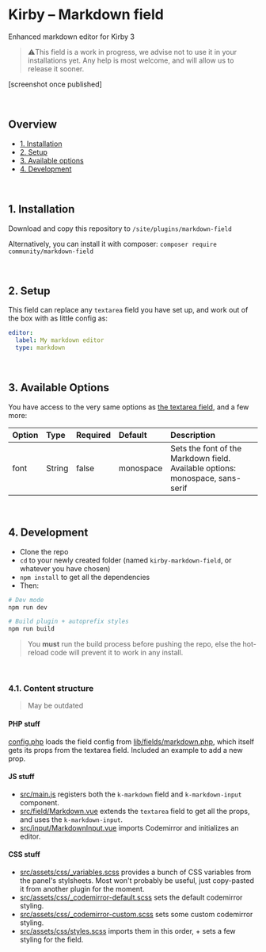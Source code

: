 # Kirby – Markdown field

Enhanced markdown editor for Kirby 3

> ⚠️This field is a work in progress, we advise not to use it in your installations yet. Any help is most welcome, and will allow us to release it sooner.

[screenshot once published]

<br/>

## Overview

- [1. Installation](#1-installation)
- [2. Setup](#2-setup)
- [3. Available options](#3-available-options)
- [4. Development](#4-development)

<br/>

## 1. Installation

Download and copy this repository to ```/site/plugins/markdown-field```

Alternatively, you can install it with composer: ```composer require community/markdown-field```

<br/>

## 2. Setup

This field can replace any `textarea` field you have set up, and work out of the box with as little config as:

```yaml
editor:
  label: My markdown editor
  type: markdown
```

<br/>

## 3. Available Options

You have access to the very same options as [the textarea field](https://nnnnext.getkirby.com/docs/cheatsheet/fields/textarea), and a few more:

| Option | Type | Required | Default | Description |
|:-------|:-----|:---------|:--------|:------------|
| font | String | false | monospace | Sets the font of the Markdown field. Available options: monospace, sans-serif

<br/>

## 4. Development

- Clone the repo
- `cd` to your newly created folder (named `kirby-markdown-field`, or whatever you have chosen)
- `npm install` to get all the dependencies
- Then:

```bash
# Dev mode
npm run dev

# Build plugin + autoprefix styles
npm run build
```

> You **must** run the build process before pushing the repo, else the hot-reload code will prevent it to work in any install.

<br/>

### 4.1. Content structure

> May be outdated

#### PHP stuff

[config.php](/config.php) loads the field config from [lib/fields/markdown.php](/lib/fields/markdown.php), which itself gets its props from the textarea field. Included an example to add a new prop.

#### JS stuff

- [src/main.js](/src/main.js) registers both the `k-markdown` field and `k-markdown-input` component.
- [src/field/Markdown.vue](/src/components/field/Markdown.vue) extends the `textarea` field to get all the props, and uses the `k-markdown-input`.
- [src/input/MarkdownInput.vue](/src/components/input/MarkdownInput.vue) imports Codemirror and initializes an editor.

#### CSS stuff

- [src/assets/css/_variables.scss](/src/assets/css/_variables.scss) provides a bunch of CSS variables from the panel's stylsheets. Most won't probably be useful, just copy-pasted it from another plugin for the moment.
- [src/assets/css/_codemirror-default.scss](/src/assets/css/_codemirror-default.scss) sets the default codemirror styling.
- [src/assets/css/_codemirror-custom.scss](/src/assets/css/_codemirror-custom.scss) sets some custom codemirror styling.
- [src/assets/css/styles.scss](/src/assets/css/styles.scss) imports them in this order, + sets a few styling for the field.



